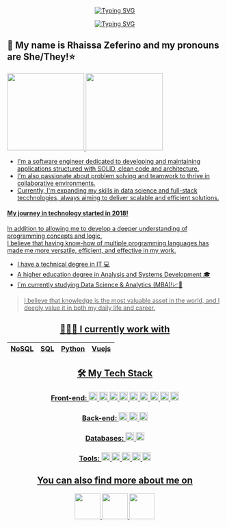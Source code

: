 <!--
 Hello, Devs!! How are you?
-->
<div id="gh-dark-mode-only" align="center">
 
[![Typing SVG](https://readme-typing-svg.herokuapp.com?font=Fira+Code&pause=500&color=5EE9B5&center=true&vCenter=true&width=435&lines=Hi+There!+👋;+I'm+a+;Software+Engineer!+🧑🏾‍💻)](https://git.io/typing-svg)
</div>
<div align="center" id="gh-light-mode-only">

 [![Typing SVG](https://readme-typing-svg.herokuapp.com?font=Fira+Code&pause=500&color=006045&center=true&vCenter=true&width=435&lines=Hi+There!+👋;+I'm+a+;Software+Engineer!+🧑🏾‍💻)](https://git.io/typing-svg)
</div>



## 🫡 My name is Rhaissa Zeferino and my pronouns are She/They!⭐

 <a href="https://github.com/rhaiz">
 <img height="180em" src="https://github-readme-stats.vercel.app/api/top-langs/?username=rhaiz&layout=compact&langs_count=7&theme=dark#gh-dark-mode-only"/>
 <img height="180em" src="https://github-readme-stats.vercel.app/api?username=rhaiz&show_icons=true&theme=dark#gh-dark-mode-only&include_all_commits=true&count_private=true"/>
</div>
<br>
   
- I'm a software engineer dedicated to developing and maintaining applications structured with SOLID, clean code and architecture.  
- I'm also passionate about problem solving and teamwork to thrive in collaborative environments.  
- Currently, I'm expanding my skills in data science and full-stack tecchnologies, always aiming to deliver scalable and efficient solutions.

  
#### My journey in technology started in 2018!
  In addition to allowing me to develop a deeper understanding of programming concepts and logic,  
I believe that having know-how of multiple programming languages has made me more versatile, efficient, and effective in my work.
<br>
- I have a technical degree in IT 💻 
- A higher education degree in Analysis and Systems Development 🎓
- I´m currently studying Data Science & Analytics (MBA)!📈🚀

> I believe that knowledge is the most valuable asset in the world, and I deeply value it in both my daily life and career.



<div align="center">
  
 ## 🧑🏾‍💻 I currently work with
|  NoSQL  |  SQL  |  Python  |  Vuejs  |
|---------|-------|----------|---------|

## 🛠 My Tech Stack


### Front-end: <img src="https://cdn.jsdelivr.net/gh/devicons/devicon/icons/html5/html5-original.svg" width="20" height="20" /> <img src="https://cdn.jsdelivr.net/gh/devicons/devicon/icons/css3/css3-original.svg" width="20" height="20" /> <img src="https://cdn.jsdelivr.net/gh/devicons/devicon@latest/icons/javascript/javascript-original.svg" width="20" height="20"/> <img src="https://cdn.jsdelivr.net/gh/devicons/devicon@latest/icons/bootstrap/bootstrap-original.svg" width="20" height="20" /> <img src="https://cdn.jsdelivr.net/gh/devicons/devicon/icons/vuejs/vuejs-original.svg" width="20" height="20" /> <img src="https://cdn.jsdelivr.net/gh/devicons/devicon/icons/react/react-original.svg" width="20" height="20" /> <img src="https://cdn.jsdelivr.net/gh/devicons/devicon@latest/icons/typescript/typescript-original.svg" width="20" height="20" /> <img src="https://cdn.jsdelivr.net/gh/devicons/devicon@latest/icons/nextjs/nextjs-original.svg" width="20" height="20" /> <img src="https://cdn.jsdelivr.net/gh/devicons/devicon@latest/icons/tailwindcss/tailwindcss-original.svg" width="20" height="20" />

### Back-end: <img src="https://cdn.jsdelivr.net/gh/devicons/devicon/icons/python/python-original.svg" width="20" height="20" /> <img src="https://cdn.jsdelivr.net/gh/devicons/devicon@latest/icons/nextjs/nextjs-original.svg" width="20" height="20" /> <img src="https://cdn.jsdelivr.net/gh/devicons/devicon@latest/icons/nodejs/nodejs-original-wordmark.svg" width="20" height="20" />

### Databases: <img src="https://cdn.jsdelivr.net/gh/devicons/devicon/icons/mongodb/mongodb-original.svg" width="20" height="20" /> <img src="https://cdn.jsdelivr.net/gh/devicons/devicon/icons/mysql/mysql-original.svg" width="20" height="20" />

### Tools: <img src="https://cdn.jsdelivr.net/gh/devicons/devicon@latest/icons/vscode/vscode-original.svg" width="20" height="20" /> <img src="https://cdn.jsdelivr.net/gh/devicons/devicon@latest/icons/pycharm/pycharm-original.svg" width="20" height="20" /> <img src="https://cdn.jsdelivr.net/gh/devicons/devicon@latest/icons/insomnia/insomnia-original.svg" width="20" height="20" /> <img src="https://cdn.jsdelivr.net/gh/devicons/devicon/icons/figma/figma-original.svg" width="20" height="20" /> <img src="https://cdn.jsdelivr.net/gh/devicons/devicon/icons/git/git-original.svg" width="20" height="20" />

 <!--
## Some Tools I Have Used and Learned
       
 <img src="https://cdn.jsdelivr.net/gh/devicons/devicon@latest/icons/javascript/javascript-original.svg" width="40" height="40" /> <img src="https://cdn.jsdelivr.net/gh/devicons/devicon@latest/icons/c/c-original.svg" width="40" height="40" /> <img src="https://cdn.jsdelivr.net/gh/devicons/devicon@latest/icons/vscode/vscode-original.svg" width="40" height="40" /> <img src="https://cdn.jsdelivr.net/gh/devicons/devicon/icons/python/python-original.svg" width="40" height="40" />  <img src="https://cdn.jsdelivr.net/gh/devicons/devicon/icons/html5/html5-original.svg" width="40" height="40" /> <img src="https://cdn.jsdelivr.net/gh/devicons/devicon/icons/css3/css3-original.svg" width="40" height="40" /> <img src="https://cdn.jsdelivr.net/gh/devicons/devicon/icons/git/git-original.svg" width="40" height="40" /> <img src="https://cdn.jsdelivr.net/gh/devicons/devicon/icons/php/php-original.svg" width="40" height="40" /> <img src="https://cdn.jsdelivr.net/gh/devicons/devicon/icons/mysql/mysql-original.svg" width="40" height="40" /> <img src="https://cdn.jsdelivr.net/gh/devicons/devicon/icons/vuejs/vuejs-original.svg" width="40" height="40" /> <img src="https://cdn.jsdelivr.net/gh/devicons/devicon/icons/java/java-original.svg" width="40" height="40" /> <img src="https://cdn.jsdelivr.net/gh/devicons/devicon/icons/figma/figma-original.svg" width="40" height="40" /> <img src="https://cdn.jsdelivr.net/gh/devicons/devicon/icons/react/react-original.svg" width="40" height="40" /> <img src="https://cdn.jsdelivr.net/gh/devicons/devicon@latest/icons/bootstrap/bootstrap-original.svg" width="40" height="40" /> <img src="https://cdn.jsdelivr.net/gh/devicons/devicon@latest/icons/arduino/arduino-original.svg" width="40" height="40" /> <img src="https://cdn.jsdelivr.net/gh/devicons/devicon@latest/icons/insomnia/insomnia-original.svg" width="40" height="40" /> <img src="https://cdn.jsdelivr.net/gh/devicons/devicon@latest/icons/pycharm/pycharm-original.svg" width="40" height="40" /> <img src="https://cdn.jsdelivr.net/gh/devicons/devicon@latest/icons/spyder/spyder-original.svg" width="40" height="40" /> <img src="https://cdn.jsdelivr.net/gh/devicons/devicon@latest/icons/androidstudio/androidstudio-original.svg" width="40" height="40" /> <img src="https://cdn.jsdelivr.net/gh/devicons/devicon@latest/icons/csharp/csharp-original.svg" width="40" height="40" /> <img src="https://cdn.jsdelivr.net/gh/devicons/devicon/icons/mongodb/mongodb-original.svg" width="40" height="40" /> 


 
 ## I'm currently improving in
<img src="https://cdn.jsdelivr.net/gh/devicons/devicon@latest/icons/nextjs/nextjs-original.svg" width="40" height="40" />
 <img src="https://cdn.jsdelivr.net/gh/devicons/devicon/icons/docker/docker-original.svg" width="40" height="40" /> 
   Hello, Devs!! How are you?
-->         
            


  ## You can also find more about me on 
<a href="https://www.linkedin.com/in/rhaissa-zeferino/" target="_blank">
        <img src="https://cdn.jsdelivr.net/gh/devicons/devicon/icons/linkedin/linkedin-original.svg" width="60" height="60" />
 </a>
 <a href="https://www.hackerrank.com/profile/rhaissazeferino" target="_blank">
        <img src="https://hrcdn.net/fcore/assets/favicon-ddc852f75a.png" width="60" height="60" />
 </a>
 <a href="https://portfolio-rhaissazeferinos-projects.vercel.app/" target="_blank">
        <img src="https://portfolio-rhaissazeferinos-projects.vercel.app/favicon.ico" width="60" height="60" />
 </a>
 </div>

